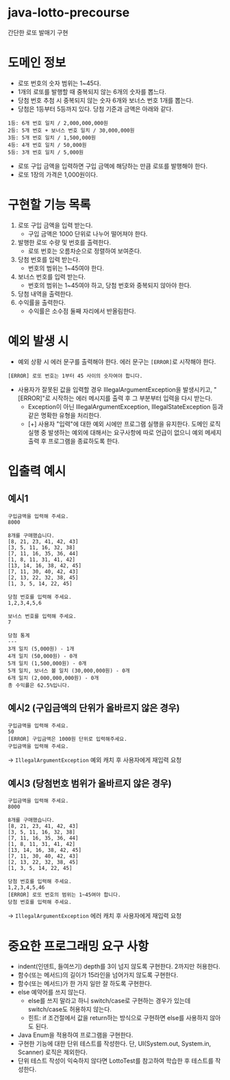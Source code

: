 # java-lotto-precourse

간단한 로또 발매기 구현

# 도메인 정보

* 로또 번호의 숫자 범위는 1~45다.
* 1개의 로또를 발행할 때 중복되지 않는 6개의 숫자를 뽑느다.
* 당첨 번호 추첨 시 중복되지 않는 숫자 6개와 보너스 번호 1개를 뽑는다.
* 당첨은 1등부터 5등까지 있다. 당첨 기준과 금액은 아래와 같다.

```
1등: 6개 번호 일치 / 2,000,000,000원
2등: 5개 번호 + 보너스 번호 일치 / 30,000,000원
3등: 5개 번호 일치 / 1,500,000원
4등: 4개 번호 일치 / 50,000원
5등: 3개 번호 일치 / 5,000원
```

* 로또 구입 금액을 입력하면 구입 금액에 해당하는 만큼 로또를 발행해야 한다.
* 로또 1장의 가격은 1,000원이다.

# 구현할 기능 목록

1. 로또 구입 금액을 입력 받는다.
    * 구입 금액은 1000 단위로 나누어 떨어져야 한다.
2. 발행한 로또 수량 및 번호를 출력한다.
    * 로또 번호는 오름차순으로 정렬하여 보여준다.
3. 당첨 번호를 입력 받는다.
    * 번호의 범위는 1~45여야 한다.
4. 보너스 번호를 입력 받는다.
    * 번호의 범위는 1~45여야 하고, 당첨 번호와 중복되지 않아야 한다.
5. 당첨 내역을 출력한다.
6. 수익률을 출력한다.
    * 수익률은 소수점 둘째 자리에서 반올림한다.

# 예외 발생 시

* 예외 상황 시 에러 문구를 출력해야 한다. 에러 문구는 `[ERROR]`로 시작해야 한다.

```
[ERROR] 로또 번호는 1부터 45 사이의 숫자여야 합니다.
```

* 사용자가 잘못된 값을 입력할 경우 IllegalArgumentException을 발생시키고, "[ERROR]"로 시작하는 에러 메시지를 출력 후 그 부분부터 입력을 다시 받는다.
    * Exception이 아닌 IllegalArgumentException, IllegalStateException 등과 같은 명확한 유형을 처리한다.
    * [+] 사용자 "입력"에 대한 예외 시에만 프로그램 실행을 유지한다. 도메인 로직 실행 중 발생하는 예외에 대해서는 요구사항에 따로 언급이 없으니 예외 메세지 출력 후 프로그램을 종료하도록 한다.

# 입출력 예시

## 예시1

```
구입금액을 입력해 주세요.
8000

8개를 구매했습니다.
[8, 21, 23, 41, 42, 43] 
[3, 5, 11, 16, 32, 38] 
[7, 11, 16, 35, 36, 44] 
[1, 8, 11, 31, 41, 42] 
[13, 14, 16, 38, 42, 45] 
[7, 11, 30, 40, 42, 43] 
[2, 13, 22, 32, 38, 45] 
[1, 3, 5, 14, 22, 45]

당첨 번호를 입력해 주세요.
1,2,3,4,5,6

보너스 번호를 입력해 주세요.
7

당첨 통계
---
3개 일치 (5,000원) - 1개
4개 일치 (50,000원) - 0개
5개 일치 (1,500,000원) - 0개
5개 일치, 보너스 볼 일치 (30,000,000원) - 0개
6개 일치 (2,000,000,000원) - 0개
총 수익률은 62.5%입니다.
```

## 예시2 (구입금액의 단위가 올바르지 않은 경우)

```
구입금액을 입력해 주세요.
50
[ERROR] 구입금액은 1000원 단위로 입력해주세요.
구입금액을 입력해 주세요.
```

-> `IllegalArgumentException` 예외 캐치 후 사용자에게 재입력 요청

## 예시3 (당첨번호 범위가 올바르지 않은 경우)

```
구입금액을 입력해 주세요.
8000

8개를 구매했습니다.
[8, 21, 23, 41, 42, 43] 
[3, 5, 11, 16, 32, 38] 
[7, 11, 16, 35, 36, 44] 
[1, 8, 11, 31, 41, 42] 
[13, 14, 16, 38, 42, 45] 
[7, 11, 30, 40, 42, 43] 
[2, 13, 22, 32, 38, 45] 
[1, 3, 5, 14, 22, 45]

당첨 번호를 입력해 주세요.
1,2,3,4,5,46
[ERROR] 로또 번호의 범위는 1~45여야 합니다.
당첨 번호를 입력해 주세요.

```

-> `IllegalArgumentException` 에러 캐치 후 사용자에게 재입력 요청

# 중요한 프로그래밍 요구 사항

* indent(인덴트, 들여쓰기) depth를 3이 넘지 않도록 구현한다. 2까지만 허용한다.
* 함수(또는 메서드)의 길이가 15라인을 넘어가지 않도록 구현한다.
* 함수(또는 메서드)가 한 가지 일만 잘 하도록 구현한다.
* else 예약어를 쓰지 않는다.
    * else를 쓰지 말라고 하니 switch/case로 구현하는 경우가 있는데 switch/case도 허용하지 않는다.
    * 힌트: if 조건절에서 값을 return하는 방식으로 구현하면 else를 사용하지 않아도 된다.
* Java Enum을 적용하여 프로그램을 구현한다.
* 구현한 기능에 대한 단위 테스트를 작성한다. 단, UI(System.out, System.in, Scanner) 로직은 제외한다.
* 단위 테스트 작성이 익숙하지 않다면 LottoTest를 참고하여 학습한 후 테스트를 작성한다.